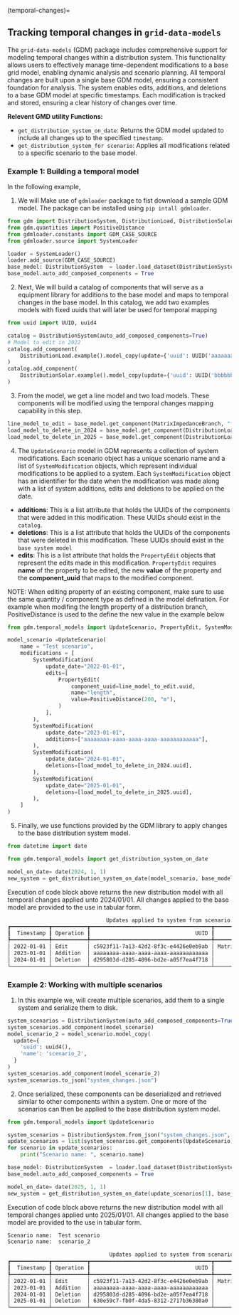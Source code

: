 (temporal-changes)=
## Tracking temporal changes in `grid-data-models`

The `grid-data-models` (GDM) package includes comprehensive support for modeling temporal changes within a distribution system. This functionality allows users to effectively manage time-dependent modifications to a base grid model, enabling dynamic analysis and scenario planning. All temporal changes are built upon a single base GDM model, ensuring a consistent foundation for analysis. The system enables edits, additions, and deletions to a base GDM model at specific timestamps. Each modification is tracked and stored, ensuring a clear history of changes over time.
  
**Relevent GMD utility Functions:**
  - `get_distribution_system_on_date`: Returns the GDM model updated to include all changes up to the specified `timestamp`.
  - `get_distribution_system_for scenario`: Applies all  modifications related to a specific scenario to the base model.


###  Example 1: Building a temporal model 

In the following example, 

1. We will Make use of `gdmloader` package to fist download a sample GDM model. The package can be installed using `pip intall gdmloader`. 

```python 
from gdm import DistributionSystem, DistributionLoad, DistributionSolar, MatrixImpedanceBranch
from gdm.quantities import PositiveDistance
from gdmloader.constants import GDM_CASE_SOURCE
from gdmloader.source import SystemLoader

loader = SystemLoader()
loader.add_source(GDM_CASE_SOURCE)
base_model: DistributionSystem  = loader.load_dataset(DistributionSystem, GDM_CASE_SOURCE.name, "three_feeder_switch")
base_model.auto_add_composed_components = True

```

2. Next, We will build a catalog of components that will serve as a equipment library for additions to the base model and maps to temporal changes in the base model. In this catalog, we add two examples models with fixed uuids that will later be used for temporal mapping

```python 
from uuid import UUID, uuid4

catalog = DistributionSystem(auto_add_composed_components=True)
# Model to edit in 2022 
catalog.add_component(
    DistributionLoad.example().model_copy(update={'uuid': UUID('aaaaaaaa-aaaa-aaaa-aaaa-aaaaaaaaaaaa')})
) 
catalog.add_component(
    DistributionSolar.example().model_copy(update={'uuid': UUID('bbbbbbbb-bbbb-bbbb-bbbb-bbbbbbbbbbbb')})
) 
```

3. From the model, we get a line model and two load models. These components will be modified using the temporal changes mapping capability in this step. 
 
```python 
line_model_to_edit = base_model.get_component(MatrixImpedanceBranch, "fdr3_3_load_fdr3_3_load_4")
load_model_to_delete_in_2024 = base_model.get_component(DistributionLoad, "fdr2_load12")
load_model_to_delete_in_2025 = base_model.get_component(DistributionLoad, "fdr3_load15")
```


4. The `UpdateScenario` model in GDM represents a collection of system modifications. Each scenario object has a unique scenario name and a list of `SystemModification` objects, which represent individual modifications to be applied to a system. Each `SystemModification` object has an idientifier for the date when the modification was made along with a list of system additions, edits and deletions to be applied on the date.

* **additions**: This is a list attribute that holds the UUIDs of the components that were added in this modification. These UUIDs should exist in the `catalog`.
*  **deletions**: This is a list attribute that holds the UUIDs of the components that were deleted in this modification. These UUIDs should exist in the `base system model`
* **edits**: This is a list attribute that holds the `PropertyEdit` objects that represent the edits made in this modification. `PropertyEdit` requires **name** of the property to be edited, the new **value** of the property and the **component_uuid** that maps to the modified component. 

NOTE: When editing property of an existing component, make sure to use the same quantity / component type as defined in the model defination. For example when modifing the length property of a distribution branch, PositiveDistance is used to the define the new value in the example below

```python 
from gdm.temporal_models import UpdateScenario, PropertyEdit, SystemModification

model_scenario =UpdateScenario(
    name = "Test scenario",
    modifications = [
        SystemModification(
            update_date="2022-01-01",
            edits=[
                PropertyEdit(
                    component_uuid=line_model_to_edit.uuid,
                    name="length",
                    value=PositiveDistance(200, "m"),
                )
            ],
        ),
        SystemModification(
            update_date="2023-01-01",
            additions=["aaaaaaaa-aaaa-aaaa-aaaa-aaaaaaaaaaaa"],
        ),
        SystemModification(
            update_date="2024-01-01",
            deletions=[load_model_to_delete_in_2024.uuid],
        ),
        SystemModification(
            update_date="2025-01-01",
            deletions=[load_model_to_delete_in_2025.uuid],
        ),
    ] 
)
```

5. Finally, we use functions provided by the GDM library to apply changes to the base distribution system model. 
```python 
from datetime import date

from gdm.temporal_models import get_distribution_system_on_date

model_on_date= date(2024, 1, 1)
new_system = get_distribution_system_on_date(model_scenario, base_model, catalog, model_on_date)

```

Execution of code block above returns the new distribution model with all temporal changes applied unto 2024/01/01. All changes applied to the base model are provided to the use in tabular form.


```bash
                               Updates applied to system from scenario 'Test scenario'
┏━━━━━━━━━━━━┳━━━━━━━━━━━┳━━━━━━━━━━━━━━━━━━━━━━━━━━━━━━━━━━━━━━┳━━━━━━━━━━━━━━━━━━━━━━━┳━━━━━━━━━━━━━━━━━━━━━━━━━━━┓
┃  Timestamp ┃ Operation ┃                                 UUID ┃        Component Type ┃            Component Name ┃
┡━━━━━━━━━━━━╇━━━━━━━━━━━╇━━━━━━━━━━━━━━━━━━━━━━━━━━━━━━━━━━━━━━╇━━━━━━━━━━━━━━━━━━━━━━━╇━━━━━━━━━━━━━━━━━━━━━━━━━━━┩
│ 2022-01-01 │ Edit      │ c5923f11-7a13-42d2-8f3c-e4426e0eb9ab │ MatrixImpedanceBranch │ fdr3_3_load_fdr3_3_load_4 │
│ 2023-01-01 │ Addition  │ aaaaaaaa-aaaa-aaaa-aaaa-aaaaaaaaaaaa │      DistributionLoad │         DistributionLoad1 │
│ 2024-01-01 │ Deletion  │ d295803d-d285-4096-bd2e-a05f7ea4f718 │      DistributionLoad │               fdr2_load12 │
└────────────┴───────────┴──────────────────────────────────────┴───────────────────────┴───────────────────────────┘
```

###  Example 2: Working with multiple scenarios

1. In this example we, will create multiple scenarios, add them to a single system and serialize them to disk.

```python 
system_scenarios = DistributionSystem(auto_add_composed_components=True)
system_scenarios.add_component(model_scenario)
model_scenario_2 = model_scenario.model_copy(
  update={
    'uuid': uuid4(),
    'name': 'scenario_2',
  }
)
system_scenarios.add_component(model_scenario_2)
system_scenarios.to_json("system_changes.json")
```

2. Once serialized, these components can be deserialized and retrieved similar to other components within a system. One or more of the scenarios can then be applied to the base distribution system model.

```python 
from gdm.temporal_models import UpdateScenario

system_scenarios = DistributionSystem.from_json("system_changes.json", auto_add_composed_components=True)
update_scenarios = list(system_scenarios.get_components(UpdateScenario))
for scenario in update_scenarios:
    print("Scenario name: ", scenario.name)

base_model: DistributionSystem  = loader.load_dataset(DistributionSystem, GDM_CASE_SOURCE.name, "three_feeder_switch")
base_model.auto_add_composed_components = True

model_on_date= date(2025, 1, 1)
new_system = get_distribution_system_on_date(update_scenarios[1], base_model, catalog, model_on_date)
```

Execution of code block above returns the new distribution model with all temporal changes applied unto 2025/01/01. All changes applied to the base model are provided to the use in tabular form.


```bash
Scenario name:  Test scenario
Scenario name:  scenario_2

                                Updates applied to system from scenario 'scenario_2'
┏━━━━━━━━━━━━┳━━━━━━━━━━━┳━━━━━━━━━━━━━━━━━━━━━━━━━━━━━━━━━━━━━━┳━━━━━━━━━━━━━━━━━━━━━━━┳━━━━━━━━━━━━━━━━━━━━━━━━━━━┓
┃  Timestamp ┃ Operation ┃                                 UUID ┃        Component Type ┃            Component Name ┃
┡━━━━━━━━━━━━╇━━━━━━━━━━━╇━━━━━━━━━━━━━━━━━━━━━━━━━━━━━━━━━━━━━━╇━━━━━━━━━━━━━━━━━━━━━━━╇━━━━━━━━━━━━━━━━━━━━━━━━━━━┩
│ 2022-01-01 │ Edit      │ c5923f11-7a13-42d2-8f3c-e4426e0eb9ab │ MatrixImpedanceBranch │ fdr3_3_load_fdr3_3_load_4 │
│ 2023-01-01 │ Addition  │ aaaaaaaa-aaaa-aaaa-aaaa-aaaaaaaaaaaa │      DistributionLoad │         DistributionLoad1 │
│ 2024-01-01 │ Deletion  │ d295803d-d285-4096-bd2e-a05f7ea4f718 │      DistributionLoad │               fdr2_load12 │
│ 2025-01-01 │ Deletion  │ 630e59c7-fb0f-4da5-8312-2717b36380a0 │      DistributionLoad │               fdr3_load15 │
└────────────┴───────────┴──────────────────────────────────────┴───────────────────────┴───────────────────────────┘
```